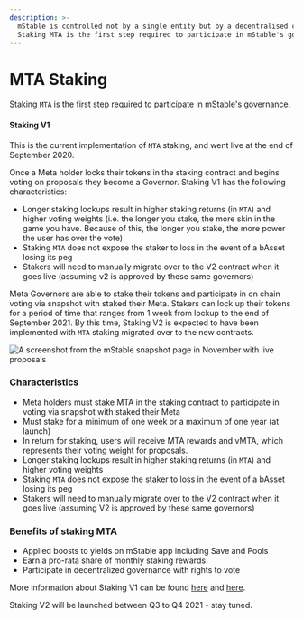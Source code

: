 ```yaml
---
description: >-
  mStable is controlled not by a single entity but by a decentralised community.
  Staking MTA is the first step required to participate in mStable's governance.
---
```


# MTA Staking

Staking `MTA` is the first step required to participate in mStable's governance.

#### **Staking V1**

This is the current implementation of `MTA` staking, and went live at the end of September 2020. 

Once a Meta holder locks their tokens in the staking contract and begins voting on proposals they become a Governor. Staking V1 has the following characteristics:

* Longer staking lockups result in higher staking returns \(in `MTA`\) and higher voting weights \(i.e. the longer you stake, the more skin in the game you have. Because of this, the longer you stake, the more power the user has over the vote\)
* Staking `MTA` does not expose the staker to loss in the event of a bAsset losing its peg
* Stakers will need to manually migrate over to the V2 contract when it goes live \(assuming v2 is approved by these same governors\)

Meta Governors are able to stake their tokens and participate in on chain voting via snapshot with staked their Meta. Stakers can lock up their tokens for a period of time that ranges from 1 week from lockup to the end of September 2021. By this time, Staking V2 is expected to have been implemented with `MTA` staking migrated over to the new contracts.

![A screenshot from the mStable snapshot page in November with live proposals](https://gblobscdn.gitbook.com/assets%2F-LxR8Ppz-_JQ7mRRKKgl%2F-MLO0ggqaSRmu0vTnW9l%2F-MLO1QOLsusXXKmiOghn%2FScreen%20Shot%202020-11-05%20at%204.32.26%20pm.png?alt=media&token=250bd578-2906-4109-9e2e-bd7202e5ccc6)

### **Characteristics**

* Meta holders must stake MTA in the staking contract to participate in voting via snapshot with staked their Meta
* Must stake for a minimum of one week or a maximum of one year \(at launch\)
* In return for staking, users will receive MTA rewards and vMTA, which represents their voting weight for proposals.
* Longer staking lockups result in higher staking returns \(in `MTA`\) and higher voting weights
* Staking `MTA` does not expose the staker to loss in the event of a bAsset losing its peg
* Stakers will need to manually migrate over to the V2 contract when it goes live \(assuming V2 is approved by these same governors\)

### Benefits of staking MTA

* Applied boosts to yields on mStable app including Save and Pools
* Earn a pro-rata share of monthly staking rewards
* Participate in decentralized governance with rights to vote

More information about Staking V1 can be found [here](https://medium.com/mstable/mstable-v1-staking-launch-33a0a8f5da27) and [here](https://medium.com/mstable/mta-staking-v1-voting-weights-and-rewards-3a25d1d42124).

Staking V2 will be launched between Q3 to Q4 2021 - stay tuned. 

